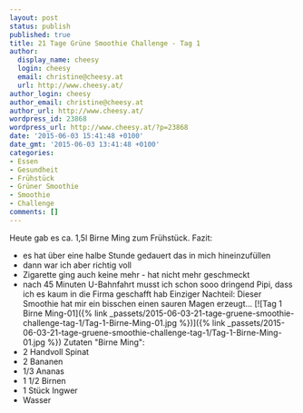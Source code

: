 ```yaml
---
layout: post
status: publish
published: true
title: 21 Tage Grüne Smoothie Challenge - Tag 1
author:
  display_name: cheesy
  login: cheesy
  email: christine@cheesy.at
  url: http://www.cheesy.at/
author_login: cheesy
author_email: christine@cheesy.at
author_url: http://www.cheesy.at/
wordpress_id: 23868
wordpress_url: http://www.cheesy.at/?p=23868
date: '2015-06-03 15:41:48 +0100'
date_gmt: '2015-06-03 13:41:48 +0100'
categories:
- Essen
- Gesundheit
- Frühstück
- Grüner Smoothie
- Smoothie
- Challenge
comments: []
---
```

Heute gab es ca. 1,5l Birne Ming zum Frühstück.
Fazit:
- es hat über eine halbe Stunde gedauert das in mich hineinzufüllen
- dann war ich aber richtig voll
- Zigarette ging auch keine mehr - hat nicht mehr geschmeckt
- nach 45 Minuten U-Bahnfahrt musst ich schon sooo dringend Pipi, dass ich es kaum in die Firma geschafft hab
Einziger Nachteil: Dieser Smoothie hat mir ein bisschen einen sauren Magen erzeugt...
[![Tag 1 Birne Ming-01]({% link _passets/2015-06-03-21-tage-gruene-smoothie-challenge-tag-1/Tag-1-Birne-Ming-01.jpg %})]({% link _passets/2015-06-03-21-tage-gruene-smoothie-challenge-tag-1/Tag-1-Birne-Ming-01.jpg %})
Zutaten "Birne Ming":
- 2 Handvoll Spinat
- 2 Bananen
- 1/3 Ananas
- 1 1/2 Birnen
- 1 Stück Ingwer
- Wasser
